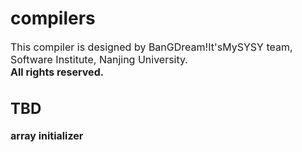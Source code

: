 # compilers

<font size="3.5">This compiler is designed by BanGDream!It'sMySYSY team, Software Institute, Nanjing University.
<br><b>All rights reserved.

## TBD
**array initializer**